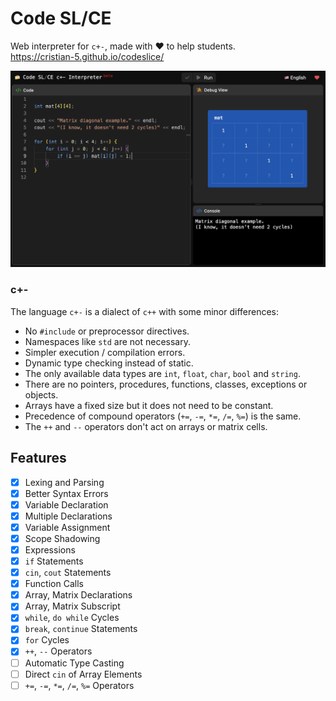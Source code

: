 
# Code SL/CE

Web interpreter for `c+-`, made with ❤️ to help students.\
https://cristian-5.github.io/codeslice/

![Code Slice](/img/screen-1.png)

### c+\-

The language `c+-` is a dialect of `c++` with some minor differences:

- No `#include` or preprocessor directives.
- Namespaces like `std` are not necessary.
- Simpler execution / compilation errors.
- Dynamic type checking instead of static.
- The only available data types are `int`, `float`, `char`, `bool` and `string`.
- There are no pointers, procedures, functions, classes, exceptions or objects.
- Arrays have a fixed size but it does not need to be constant.
- Precedence of compound operators (`+=`, `-=`, `*=`, `/=`, `%=`) is the same.
- The `++` and `--` operators don't act on arrays or matrix cells.

## Features

- [x] Lexing and Parsing
- [x] Better Syntax Errors
- [x] Variable Declaration
- [x] Multiple Declarations
- [x] Variable Assignment
- [x] Scope Shadowing
- [x] Expressions
- [x] `if` Statements
- [x] `cin`, `cout` Statements
- [x] Function Calls
- [x] Array, Matrix Declarations
- [x] Array, Matrix Subscript
- [x] `while`, `do while` Cycles
- [x] `break`, `continue` Statements
- [x] `for` Cycles
- [x] `++`, `--` Operators
- [ ] Automatic Type Casting
- [ ] Direct `cin` of Array Elements
- [ ] `+=`, `-=`, `*=`, `/=`, `%=` Operators
